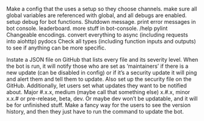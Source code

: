 Make a config that the uses a setup so they choose channels.
make sure all global variables are referenced with global, and all debugs are enabled.
setup debug for bot functions.
Shutdown message.
print error messages in bot console.
leaderboard.
more stuff in bot-console.
/help
pylint
Changeable encodings.
convert everything to async (including requests into aiohttp)
pydocs
Check all types (including function inputs and outputs) to see if anything can be more specific.


Instate a JSON file on GitHub that lists every file and its severity level. When the bot is run, it will notify those who are set as ‘maintainers’ if there is a new update (can be disabled in config) or if it’s a security update it will ping and alert them and tell them to update. Also set up the security file on the GitHub. Additionally, let users set what updates they want to be notified about. Major #.x.x, medium (maybe call that something else) x.#.x, minor x.x.# or pre-release, beta, dev. Or maybe dev won’t be updatable, and it will be for unfinished stuff. Make a fancy way for the users to see the version history, and then they just have to run the command to update the bot.
